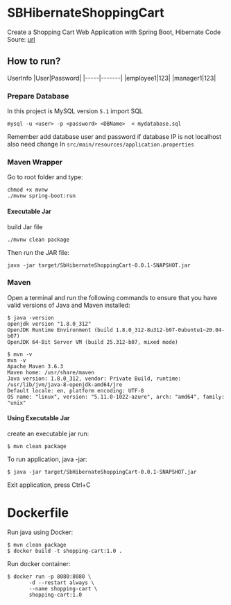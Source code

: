 # SBHibernateShoppingCart

Create a Shopping Cart Web Application with Spring Boot, Hibernate
Code Soure: [url](https://o7planning.org/10683/create-a-shopping-cart-web-application-with-spring-boot-hibernate)

## How to run?

UserInfo
|User|Password|
|-----|-------|
|employee1|123|
|manager1|123|

### Prepare Database
In this project is MySQL version `5.1`
import SQL
```
mysql -u <user> -p <password> <DBName>  < mydatabase.sql
```
Remember add database user and password 
if database IP is not localhost also need change
In `src/main/resources/application.properties`
### Maven Wrapper
Go to root folder and type:
```
chmod +x mvnw
./mvnw spring-boot:run
```
#### Executable Jar
build Jar file 
```
./mvnw clean package
```
Then run the JAR file:
```
java -jar target/SbHibernateShoppingCart-0.0.1-SNAPSHOT.jar
```
### Maven
Open a terminal and run the following commands to ensure that you have valid versions of Java and Maven installed:
```
$ java -version
openjdk version "1.8.0_312"
OpenJDK Runtime Environment (build 1.8.0_312-8u312-b07-0ubuntu1~20.04-b07)
OpenJDK 64-Bit Server VM (build 25.312-b07, mixed mode)
```
```
$ mvn -v 
mvn -v
Apache Maven 3.6.3
Maven home: /usr/share/maven
Java version: 1.8.0_312, vendor: Private Build, runtime: /usr/lib/jvm/java-8-openjdk-amd64/jre
Default locale: en, platform encoding: UTF-8
OS name: "linux", version: "5.11.0-1022-azure", arch: "amd64", family: "unix"
```
#### Using Executable Jar
create an executable jar run:
```
$ mvn clean package
```
To run application, java -jar:
```
$ java -jar target/SbHibernateShoppingCart-0.0.1-SNAPSHOT.jar
```
Exit application, press Ctrl+C
# Dockerfile
Run java using Docker:
```
$ mvn clean package
$ docker build -t shopping-cart:1.0 .
```
Run docker container:
```
$ docker run -p 8080:8080 \
       -d --restart always \
       --name shopping-cart \
       shopping-cart:1.0
```
